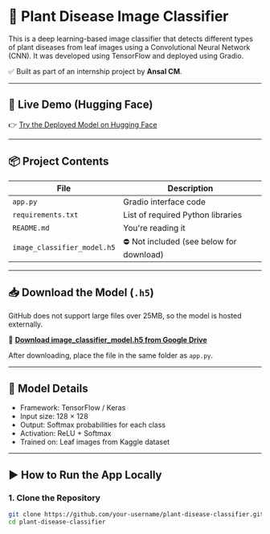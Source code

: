 # 🌿 Plant Disease Image Classifier

This is a deep learning-based image classifier that detects different types of plant diseases from leaf images using a Convolutional Neural Network (CNN). It was developed using TensorFlow and deployed using Gradio.

✅ Built as part of an internship project by **Ansal CM**.

---

## 🚀 Live Demo (Hugging Face)

👉 [Try the Deployed Model on Hugging Face](https://huggingface.co/spaces/ansalcm/image-classifier)

---

## 📦 Project Contents

| File                        | Description                              |
|-----------------------------|------------------------------------------|
| `app.py`                   | Gradio interface code                    |
| `requirements.txt`         | List of required Python libraries        |
| `README.md`                | You're reading it                        |
| `image_classifier_model.h5`| ⛔ Not included (see below for download) |

---

## 📥 Download the Model (`.h5`)

GitHub does not support large files over 25MB, so the model is hosted externally.

🔗 **[Download image_classifier_model.h5 from Google Drive](https://drive.google.com/uc?id=1dAlFElq4-0Y_IwzWcY-xLM8x0rS8IYHz)**

After downloading, place the file in the same folder as `app.py`.

---

## 🧠 Model Details

- Framework: TensorFlow / Keras
- Input size: 128 × 128
- Output: Softmax probabilities for each class
- Activation: ReLU + Softmax
- Trained on: Leaf images from Kaggle dataset

---

## ▶️ How to Run the App Locally

### 1. Clone the Repository

```bash
git clone https://github.com/your-username/plant-disease-classifier.git
cd plant-disease-classifier
